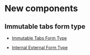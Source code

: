 # New components

## Immutable tabs form type

- [Immutable Tabs Form Type](./10-immutable-tabs-type.md)

- [Internal External Form Type](./20-internal-external-form-type.md)
